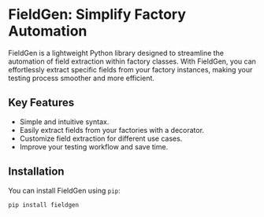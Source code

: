 # FieldGen: Simplify Factory Automation

FieldGen is a lightweight Python library designed to streamline the automation of field extraction within factory classes. With FieldGen, you can effortlessly extract specific fields from your factory instances, making your testing process smoother and more efficient.

## Key Features

- Simple and intuitive syntax.
- Easily extract fields from your factories with a decorator.
- Customize field extraction for different use cases.
- Improve your testing workflow and save time.

## Installation

You can install FieldGen using `pip`:

```bash
pip install fieldgen
